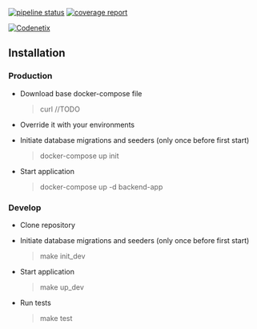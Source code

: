 [![pipeline status](https://git.codenetix.com/dms/backend/badges/master/pipeline.svg)](https://git.codenetix.com/dms/backend/commits/master)
[![coverage report](https://git.codenetix.com/dms/backend/badges/master/coverage.svg)](https://git.codenetix.com/dms/backend/commits/master)


[![Codenetix](https://www.codenetix.com/img/codenetix-logo-light.svg)](https://www.codenetix.com/)

## Installation

### Production

- Download base docker-compose file
    > curl //TODO

- Override it with your environments

- Initiate database migrations and seeders (only once before first start)
    > docker-compose up init

- Start application
    > docker-compose up -d backend-app

### Develop
- Clone repository

- Initiate database migrations and seeders (only once before first start)
    > make init_dev

- Start application
    > make up_dev

- Run tests
    > make test